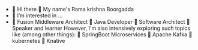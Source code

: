 - 👋 Hi there 👋 My name's Rama krishna Boorgadda
- 👀 I’m interested in ...
- 🌱 Fusion Middleware Architect 🔹 Java Developer 🔹 Software Architect 🔹 Speaker and learner 
However, I'm also intensively exploring such topics like (among other things):
🔹 SpringBoot Microservices
🔹 Apache Kafka
🔹 kubernetes
🔹 Knative

<!---
ramboorgadda/ramboorgadda is a ✨ special ✨ repository because its `README.md` (this file) appears on your GitHub profile.
You can click the Preview link to take a look at your changes.
--->
